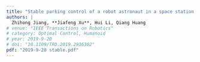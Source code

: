 ```yaml
---
title: "Stable parking control of a robot astronaut in a space station based on human dynamics"
authors: |
  Zhihong Jiang, **Jiafeng Xu**, Hui Li, Qiang Huang
# venue: "IEEE Transactions on Robotics"
# category: Optimal Control, Humanoid
# year: 2019-9-20
# doi: "10.1109/TRO.2019.2936302"
pdf: "2019-9-20 stable.pdf"
---
```

